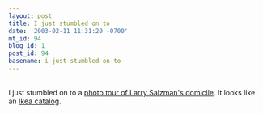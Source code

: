 ```yaml
---
layout: post
title: I just stumbled on to
date: '2003-02-11 11:31:20 -0700'
mt_id: 94
blog_id: 1
post_id: 94
basename: i-just-stumbled-on-to
---
```

<br />I just stumbled on to a <a href="http://www.larrysalzman.com/photos/manse.htm" title="The Manse, he kills me!">photo tour of Larry Salzman's  domicile</a>. It looks like an <a href="http://www.ikea-usa.com/">Ikea catalog</a>.<br /><br /><br />
